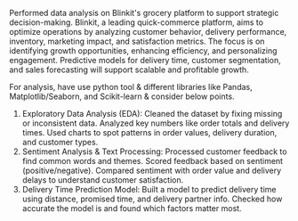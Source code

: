Performed data analysis on Blinkit's grocery platform to support strategic decision-making. Blinkit, a leading quick-commerce platform, aims to optimize operations by analyzing customer behavior, delivery performance, inventory, marketing impact, and satisfaction metrics. The focus is on identifying growth opportunities, enhancing efficiency, and personalizing engagement. Predictive models for delivery time, customer segmentation, and sales forecasting will support scalable and profitable growth.

For analysis, have use python tool & different libraries like Pandas, Matplotlib/Seaborn, and Scikit-learn & consider below points.
1. Exploratory Data Analysis (EDA):
Cleaned the dataset by fixing missing or inconsistent data.
Analyzed key numbers like order totals and delivery times.
Used charts to spot patterns in order values, delivery duration, and customer types.
2. Sentiment Analysis & Text Processing:
Processed customer feedback to find common words and themes.
Scored feedback based on sentiment (positive/negative).
Compared sentiment with order value and delivery delays to understand customer satisfaction.
3. Delivery Time Prediction Model:
Built a model to predict delivery time using distance, promised time, and delivery partner info.
Checked how accurate the model is and found which factors matter most.
